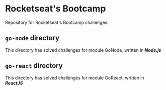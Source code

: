 # Rocketseat's Bootcamp
Repository for Rocketseat's Bootcamp challenges

## `go-node` directory
This directory has solved challenges for module GoNode, written in ***Node.js***

## `go-react` directory
This directory has solved challenges for module GoReact, written in ***ReactJS***
